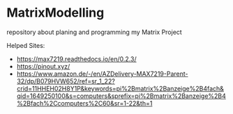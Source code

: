 # MatrixModelling
repository about planing and programming my Matrix Project


Helped Sites: 
- https://max7219.readthedocs.io/en/0.2.3/
- https://pinout.xyz/
- https://www.amazon.de/-/en/AZDelivery-MAX7219-Parent-32/dp/B079HVW652/ref=sr_1_22?crid=11HHEH02H8Y1P&keywords=pi%2Bmatrix%2Banzeige%2B4fach&qid=1649250100&s=computers&sprefix=pi%2Bmatrix%2Banzeige%2B4%2Bfach%2Ccomputers%2C60&sr=1-22&th=1
